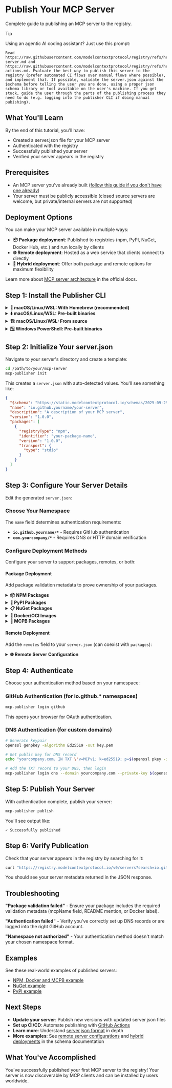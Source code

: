# Publish Your MCP Server

Complete guide to publishing an MCP server to the registry.

> [!TIP]
> Using an agentic AI coding assistant? Just use this prompt:
> ```
> Read https://raw.githubusercontent.com/modelcontextprotocol/registry/refs/heads/main/docs/guides/publishing/publish-server.md and https://raw.githubusercontent.com/modelcontextprotocol/registry/refs/heads/main/docs/guides/publishing/github-actions.md. Evaluate the best way to publish this server to the registry (prefer automated CI flows over manual flows where possible), and implement that. If possible, validate the server.json against the $schema before telling the user you are done, using a proper json schema library or tool available on the user's machine. If you get stuck, guide the user through the parts of the publishing process they need to do (e.g. logging into the publisher CLI if doing manual pubishing).
> ```

## What You'll Learn

By the end of this tutorial, you'll have:
- Created a server.json file for your MCP server
- Authenticated with the registry
- Successfully published your server
- Verified your server appears in the registry

## Prerequisites

- An MCP server you've already built ([follow this guide if you don't have one already](https://modelcontextprotocol.io/quickstart/server))
- Your server must be publicly accessible (closed source servers are welcome, but private/internal servers are not supported)

## Deployment Options

You can make your MCP server available in multiple ways:

- **📦 Package deployment**: Published to registries (npm, PyPI, NuGet, Docker Hub, etc.) and run locally by clients
- **🌐 Remote deployment**: Hosted as a web service that clients connect to directly  
- **🔄 Hybrid deployment**: Offer both package and remote options for maximum flexibility

Learn more about [MCP server architecture](https://modelcontextprotocol.io/docs/concepts/servers) in the official docs.

## Step 1: Install the Publisher CLI

<details>
<summary><strong>🍺 macOS/Linux/WSL: With Homebrew (recommended)</strong></summary>

Requires [Homebrew](https://brew.sh):

```bash
brew install mcp-publisher
```

</details>

<details>
<summary><strong>⬇️ macOS/Linux/WSL: Pre-built binaries</strong></summary>

```bash
curl -L "https://github.com/modelcontextprotocol/registry/releases/download/v1.2.0/mcp-publisher_1.2.0_$(uname -s | tr '[:upper:]' '[:lower:]')_$(uname -m | sed 's/x86_64/amd64/;s/aarch64/arm64/').tar.gz" | tar xz mcp-publisher && sudo mv mcp-publisher /usr/local/bin/
```

</details>

<details>
<summary><strong>🏗️ macOS/Linux/WSL: From source</strong></summary>

Requires Git, Make and Go 1.24+:

```bash
# Clone the registry repository
git clone https://github.com/modelcontextprotocol/registry
cd registry
make publisher

# The binary will be at bin/mcp-publisher
export PATH=$PATH:$(pwd)/bin
```

</details>

<details>
<summary><strong>🪟 Windows PowerShell: Pre-built binaries</strong></summary>

```powershell
$arch = if ([System.Runtime.InteropServices.RuntimeInformation]::ProcessArchitecture -eq "Arm64") { "arm64" } else { "amd64" }; Invoke-WebRequest -Uri "https://github.com/modelcontextprotocol/registry/releases/download/v1.2.0/mcp-publisher_1.2.0_windows_$arch.tar.gz" -OutFile "mcp-publisher.tar.gz"; tar xf mcp-publisher.tar.gz mcp-publisher.exe; rm mcp-publisher.tar.gz
# Move mcp-publisher.exe to a directory in your PATH
```

</details>

## Step 2: Initialize Your server.json

Navigate to your server's directory and create a template:

```bash
cd /path/to/your/mcp-server
mcp-publisher init
```

This creates a `server.json` with auto-detected values. You'll see something like:

```json
{
  "$schema": "https://static.modelcontextprotocol.io/schemas/2025-09-29/server.schema.json",
  "name": "io.github.yourname/your-server",
  "description": "A description of your MCP server",
  "version": "1.0.0",
  "packages": [
    {
      "registryType": "npm",
      "identifier": "your-package-name",
      "version": "1.0.0",
      "transport": {
        "type": "stdio"
      }
    }
  ]
}
```

## Step 3: Configure Your Server Details

Edit the generated `server.json`:

### Choose Your Namespace

The `name` field determines authentication requirements:

- **`io.github.yourname/*`** - Requires GitHub authentication
- **`com.yourcompany/*`** - Requires DNS or HTTP domain verification

### Configure Deployment Methods

Configure your server to support packages, remotes, or both:

#### Package Deployment

Add package validation metadata to prove ownership of your packages.


<details>
<summary><strong>📦 NPM Packages</strong></summary>

### Requirements
Add an `mcpName` field to your `package.json`:

```json
{
  "name": "your-npm-package",
  "version": "1.0.0",
  "mcpName": "io.github.username/server-name"
}
```

### How It Works
- Registry fetches `https://registry.npmjs.org/your-npm-package`
- Checks that `mcpName` field matches your server name
- Fails if field is missing or doesn't match

### Example server.json
```json
{
  "$schema": "https://static.modelcontextprotocol.io/schemas/2025-09-29/server.schema.json",
  "name": "io.github.username/server-name",
  "description": "A server that provides npm package functionality",
  "version": "1.0.0",
  "packages": [
    {
      "registryType": "npm",
      "identifier": "your-npm-package",
      "version": "1.0.0",
      "transport": {
        "type": "stdio"
      }
    }
  ]
}
```

The official MCP registry currently only supports the NPM public registry (`https://registry.npmjs.org`).

</details>

<details>
<summary><strong>🐍 PyPI Packages</strong></summary>

### Requirements
Include your server name in your package README file using this format:

**MCP name format**: `mcp-name: io.github.username/server-name`

Add it to your README.md file (which becomes the package description on PyPI). This can be in a comment if you want to hide it from display elsewhere.

### How It Works
- Registry fetches `https://pypi.org/pypi/your-package/json`
- Passes if `mcp-name: server-name` is in the README content

### Example server.json
```json
{
  "$schema": "https://static.modelcontextprotocol.io/schemas/2025-09-29/server.schema.json",
  "name": "io.github.username/server-name",
  "description": "A server that provides PyPI package functionality",
  "version": "1.0.0",
  "packages": [
    {
      "registryType": "pypi",
      "identifier": "your-pypi-package",
      "version": "1.0.0",
      "transport": {
        "type": "stdio"
      }
    }
  ]
}
```

The official MCP registry currently only supports the official PyPI registry (`https://pypi.org`).

</details>

<details>
<summary><strong>📋 NuGet Packages</strong></summary>

### Requirements
Include your server name in your package's README using this format:

**MCP name format**: `mcp-name: io.github.username/server-name`

Add a README file to your NuGet package that includes the server name. This can be in a comment if you want to hide it from display elsewhere.

### How It Works
- Registry fetches README from `https://api.nuget.org/v3-flatcontainer/{id}/{version}/readme`
- Passes if `mcp-name: server-name` is found in the README content

### Example server.json
```json
{
  "$schema": "https://static.modelcontextprotocol.io/schemas/2025-09-29/server.schema.json",
  "name": "io.github.username/server-name",
  "description": "A server that provides NuGet package functionality",
  "version": "1.0.0",
  "packages": [
    {
      "registryType": "nuget",
      "identifier": "Your.NuGet.Package",
      "version": "1.0.0",
      "transport": {
        "type": "stdio"
      }
    }
  ]
}
```

The official MCP registry currently only supports the official NuGet registry (`https://api.nuget.org`).

</details>

<details>
<summary><strong>🐳 Docker/OCI Images</strong></summary>

### Requirements
Add an annotation to your Docker image:

```dockerfile
LABEL io.modelcontextprotocol.server.name="io.github.username/server-name"
```

### How It Works
- Registry authenticates with container registries using token-based authentication:
  - **Docker Hub**: Uses `auth.docker.io` token service
  - **GitHub Container Registry**: Uses `ghcr.io` token service  
- Fetches image manifest using Docker Registry v2 API
- Checks that `io.modelcontextprotocol.server.name` annotation matches your server name
- Fails if annotation is missing or doesn't match

### Example server.json (Docker Hub)
```json
{
  "$schema": "https://static.modelcontextprotocol.io/schemas/2025-09-29/server.schema.json",
  "name": "io.github.username/server-name",
  "description": "A server that provides Docker container functionality",
  "version": "1.0.0",
  "packages": [
    {
      "registryType": "oci",
      "registryBaseUrl": "https://docker.io",
      "identifier": "yourusername/your-mcp-server",
      "version": "1.0.0",
      "transport": {
        "type": "stdio"
      }
    }
  ]
}
```

### Example server.json (GitHub Container Registry)
```json
{
  "$schema": "https://static.modelcontextprotocol.io/schemas/2025-09-29/server.schema.json",
  "name": "io.github.username/server-name",
  "description": "A server that provides GitHub container functionality",
  "version": "1.0.0",
  "packages": [
    {
      "registryType": "oci",
      "registryBaseUrl": "https://ghcr.io",
      "identifier": "yourusername/your-mcp-server",
      "version": "1.0.0",
      "transport": {
        "type": "stdio"
      }
    }
  ]
}
```

The identifier is `namespace/repository`, and version is the tag and optionally digest.

The official MCP registry currently supports Docker Hub (`https://docker.io`) and GitHub Container Registry (`https://ghcr.io`).

</details>

<details>
<summary><strong>📁 MCPB Packages</strong></summary>

### Requirements
**MCP reference** - MCPB package URLs must contain "mcp" somewhere within them, to ensure the correct artifact has been uploaded. This may be with the `.mcpb` extension or in the name of your repository.

**File integrity** - MCPB packages must include a SHA-256 hash for file integrity verification. This is required at publish time and MCP clients will validate this hash before installation.

### How to Generate File Hashes
Calculate the SHA-256 hash of your MCPB file:

```bash
openssl dgst -sha256 server.mcpb
```

### Example server.json
```json
{
  "$schema": "https://static.modelcontextprotocol.io/schemas/2025-09-29/server.schema.json",
  "name": "io.github.username/server-name",
  "description": "A server that provides MCPB package functionality",
  "version": "1.0.0",
  "packages": [
    {
      "registryType": "mcpb",
      "identifier": "https://github.com/you/your-repo/releases/download/v1.0.0/server.mcpb",
      "version": "1.0.0",
      "fileSha256": "fe333e598595000ae021bd27117db32ec69af6987f507ba7a63c90638ff633ce",
      "transport": {
        "type": "stdio"
      }
    }
  ]
}
```

### File Hash Validation
- **Authors** are responsible for generating correct SHA-256 hashes when creating server.json
- **MCP clients** validate the hash before installing packages to ensure file integrity
- **The official registry** stores hashes but does not validate them
- **Subregistries** may choose to implement their own validation. This enables them to perform security scanning on MCPB files, and ensure clients get the same security scanned content.

The official MCP registry currently only supports artifacts hosted on GitHub or GitLab releases.

</details>

#### Remote Deployment

Add the `remotes` field to your `server.json` (can coexist with `packages`):

<details>
<summary><strong>🌐 Remote Server Configuration</strong></summary>

### Requirements

- **Service endpoint**: Your MCP server must be accessible at the specified URL
- **Transport protocol**: Choose from `sse` (Server-Sent Events) or `streamable-http`
- **URL validation**: For domain namespaces only (see URL requirements below)

### Example server.json

```json
{
  "$schema": "https://static.modelcontextprotocol.io/schemas/2025-09-29/server.schema.json",
  "name": "com.yourcompany/api-server",
  "description": "Cloud-hosted MCP server for API operations",
  "version": "2.0.0",
  "remotes": [
    {
      "type": "sse",
      "url": "https://mcp.yourcompany.com/sse"
    }
  ]
}
```

### Multiple Transport Options

You can offer multiple connection methods:

```json
{
  "remotes": [
    {
      "type": "sse",
      "url": "https://mcp.yourcompany.com/sse"
    },
    {
      "type": "streamable-http", 
      "url": "https://mcp.yourcompany.com/http"
    }
  ]
}
```

### URL Validation Requirements

- For `com.yourcompany/*` namespaces: URLs must be on `yourcompany.com` or its subdomains
- For `io.github.username/*` namespaces: No URL restrictions (but you must authenticate via GitHub)

### Authentication Headers (Optional)

Configure headers that clients should send when connecting:

```json
{
  "remotes": [
    {
      "type": "sse",
      "url": "https://mcp.yourcompany.com/sse",
      "headers": [
        {
          "name": "X-API-Key", 
          "description": "API key for authentication",
          "isRequired": true,
          "isSecret": true
        }
      ]
    }
  ]
}
```

</details>

## Step 4: Authenticate

Choose your authentication method based on your namespace:

### GitHub Authentication (for io.github.* namespaces)

```bash
mcp-publisher login github
```

This opens your browser for OAuth authentication.

### DNS Authentication (for custom domains)

```bash
# Generate keypair
openssl genpkey -algorithm Ed25519 -out key.pem

# Get public key for DNS record
echo "yourcompany.com. IN TXT \"v=MCPv1; k=ed25519; p=$(openssl pkey -in key.pem -pubout -outform DER | tail -c 32 | base64)\""

# Add the TXT record to your DNS, then login
mcp-publisher login dns --domain yourcompany.com --private-key $(openssl pkey -in key.pem -noout -text | grep -A3 "priv:" | tail -n +2 | tr -d ' :\n')
```

## Step 5: Publish Your Server

With authentication complete, publish your server:

```bash
mcp-publisher publish
```

You'll see output like:
```
✓ Successfully published
```

## Step 6: Verify Publication

Check that your server appears in the registry by searching for it:

```bash
curl "https://registry.modelcontextprotocol.io/v0/servers?search=io.github.yourname/weather-server"
```

You should see your server metadata returned in the JSON response.

## Troubleshooting

**"Package validation failed"** - Ensure your package includes the required validation metadata (mcpName field, README mention, or Docker label).

**"Authentication failed"** - Verify you've correctly set up DNS records or are logged into the right GitHub account.

**"Namespace not authorized"** - Your authentication method doesn't match your chosen namespace format.

## Examples

See these real-world examples of published servers:
- [NPM, Docker and MCPB example](https://github.com/domdomegg/airtable-mcp-server)
- [NuGet example](https://github.com/domdomegg/time-mcp-nuget)
- [PyPI example](https://github.com/domdomegg/time-mcp-pypi)

## Next Steps

- **Update your server**: Publish new versions with updated server.json files
- **Set up CI/CD**: Automate publishing with [GitHub Actions](github-actions.md)
- **Learn more**: Understand [server.json format](../../reference/server-json/generic-server-json.md) in depth
- **More examples**: See [remote server configurations](../../reference/server-json/generic-server-json.md#remote-server-example) and [hybrid deployments](../../reference/server-json/generic-server-json.md#server-with-remote-and-package-options) in the schema documentation

## What You've Accomplished

You've successfully published your first MCP server to the registry! Your server is now discoverable by MCP clients and can be installed by users worldwide.
